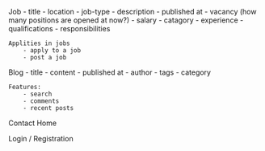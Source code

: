 Job
	- title
	- location
	- job-type
	- description
	- published at
	- vacancy (how many positions are opened at now?)
	- salary
	- catagory
	- experience
	- qualifications
	- responsibilities
	
	Applities in jobs
		- apply to a job
		- post a job

Blog
	- title
	- content
	- published at 
	- author
	- tags
	- category

	Features:
		- search
		- comments
		- recent posts


Contact 
Home

Login / Registration



